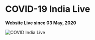 # COVID-19 India Live

**Website Live since 03 May, 2020**

![COVID India Live](https://github.com/shubhkhanna/COVID-19-India-Live/blob/master/logo.png)
